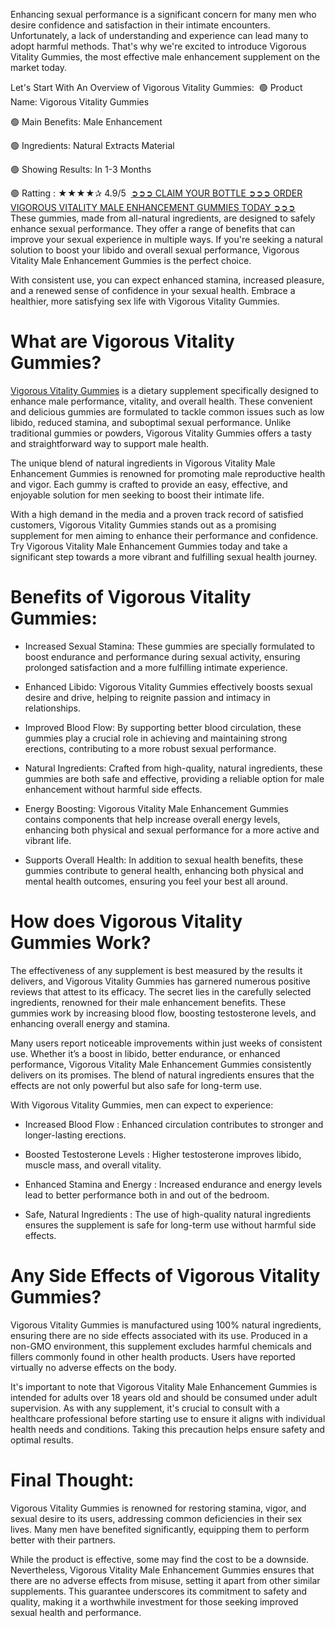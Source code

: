 Enhancing sexual performance is a significant concern for many men who desire confidence and satisfaction in their intimate encounters. Unfortunately, a lack of understanding and experience can lead many to adopt harmful methods. That's why we're excited to introduce Vigorous Vitality Gummies, the most effective male enhancement supplement on the market today.

Let's Start With An Overview of Vigorous Vitality Gummies:
​
🟢 Product Name: Vigorous Vitality Gummies

🟢 Main Benefits: Male Enhancement

🟢 Ingredients: Natural Extracts Material

🟢 Showing Results: In 1-3 Months

🟢 Ratting : ★★★★✰ 4.9/5
​
[➲➲➲ CLAIM YOUR BOTTLE ➲➲➲ ORDER VIGOROUS VITALITY MALE ENHANCEMENT GUMMIES TODAY ➲➲➲](https://atozsupplement.com/vigorous-vitality-gummies/)
​
These gummies, made from all-natural ingredients, are designed to safely enhance sexual performance. They offer a range of benefits that can improve your sexual experience in multiple ways. If you're seeking a natural solution to boost your libido and overall sexual performance, Vigorous Vitality Male Enhancement Gummies is the perfect choice. 

With consistent use, you can expect enhanced stamina, increased pleasure, and a renewed sense of confidence in your sexual health. Embrace a healthier, more satisfying sex life with Vigorous Vitality Gummies.

# What are Vigorous Vitality Gummies?

[Vigorous Vitality Gummies](https://www.facebook.com/vigorousvitalitygummies) is a dietary supplement specifically designed to enhance male performance, vitality, and overall health. These convenient and delicious gummies are formulated to tackle common issues such as low libido, reduced stamina, and suboptimal sexual performance. Unlike traditional gummies or powders, Vigorous Vitality Gummies offers a tasty and straightforward way to support male health.

The unique blend of natural ingredients in Vigorous Vitality Male Enhancement Gummies is renowned for promoting male reproductive health and vigor. Each gummy is crafted to provide an easy, effective, and enjoyable solution for men seeking to boost their intimate life. 

With a high demand in the media and a proven track record of satisfied customers, Vigorous Vitality Gummies stands out as a promising supplement for men aiming to enhance their performance and confidence. Try Vigorous Vitality Male Enhancement Gummies today and take a significant step towards a more vibrant and fulfilling sexual health journey.

# Benefits of Vigorous Vitality Gummies:

- Increased Sexual Stamina: These gummies are specially formulated to boost endurance and performance during sexual activity, ensuring prolonged satisfaction and a more fulfilling intimate experience.

- Enhanced Libido: Vigorous Vitality Gummies effectively boosts sexual desire and drive, helping to reignite passion and intimacy in relationships. 

- Improved Blood Flow: By supporting better blood circulation, these gummies play a crucial role in achieving and maintaining strong erections, contributing to a more robust sexual performance.

- Natural Ingredients: Crafted from high-quality, natural ingredients, these gummies are both safe and effective, providing a reliable option for male enhancement without harmful side effects.

- Energy Boosting: Vigorous Vitality Male Enhancement Gummies contains components that help increase overall energy levels, enhancing both physical and sexual performance for a more active and vibrant life.

- Supports Overall Health: In addition to sexual health benefits, these gummies contribute to general health, enhancing both physical and mental health outcomes, ensuring you feel your best all around.

# How does Vigorous Vitality Gummies Work?

The effectiveness of any supplement is best measured by the results it delivers, and Vigorous Vitality Gummies has garnered numerous positive reviews that attest to its efficacy. The secret lies in the carefully selected ingredients, renowned for their male enhancement benefits. These gummies work by increasing blood flow, boosting testosterone levels, and enhancing overall energy and stamina.

Many users report noticeable improvements within just weeks of consistent use. Whether it’s a boost in libido, better endurance, or enhanced performance, Vigorous Vitality Male Enhancement Gummies consistently delivers on its promises. The blend of natural ingredients ensures that the effects are not only powerful but also safe for long-term use.

With Vigorous Vitality Gummies, men can expect to experience:

- Increased Blood Flow : Enhanced circulation contributes to stronger and longer-lasting erections.

- Boosted Testosterone Levels : Higher testosterone improves libido, muscle mass, and overall vitality.

- Enhanced Stamina and Energy : Increased endurance and energy levels lead to better performance both in and out of the bedroom.

- Safe, Natural Ingredients : The use of high-quality natural ingredients ensures the supplement is safe for long-term use without harmful side effects.

# Any Side Effects of Vigorous Vitality Gummies?

Vigorous Vitality Gummies is manufactured using 100% natural ingredients, ensuring there are no side effects associated with its use. Produced in a non-GMO environment, this supplement excludes harmful chemicals and fillers commonly found in other health products. Users have reported virtually no adverse effects on the body.

It's important to note that Vigorous Vitality Male Enhancement Gummies is intended for adults over 18 years old and should be consumed under adult supervision. As with any supplement, it's crucial to consult with a healthcare professional before starting use to ensure it aligns with individual health needs and conditions. Taking this precaution helps ensure safety and optimal results.

# Final Thought:

Vigorous Vitality Gummies is renowned for restoring stamina, vigor, and sexual desire to its users, addressing common deficiencies in their sex lives. Many men have benefited significantly, equipping them to perform better with their partners.

While the product is effective, some may find the cost to be a downside. Nevertheless, Vigorous Vitality Male Enhancement Gummies ensures that there are no adverse effects from misuse, setting it apart from other similar supplements. This guarantee underscores its commitment to safety and quality, making it a worthwhile investment for those seeking improved sexual health and performance.
